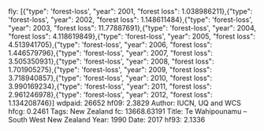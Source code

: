 fly: [{"type": 'forest-loss', "year": 2001, "forest loss": 1.038986211},{"type": 'forest-loss', "year": 2002, "forest loss": 1.148611484},{"type": 'forest-loss', "year": 2003, "forest loss": 11.77887691},{"type": 'forest-loss', "year": 2004, "forest loss": 4.118619849},{"type": 'forest-loss', "year": 2005, "forest loss": 4.513941705},{"type": 'forest-loss', "year": 2006, "forest loss": 1.446579796},{"type": 'forest-loss', "year": 2007, "forest loss": 3.505350931},{"type": 'forest-loss', "year": 2008, "forest loss": 1.701905275},{"type": 'forest-loss', "year": 2009, "forest loss": 3.718940857},{"type": 'forest-loss', "year": 2010, "forest loss": 3.990169234},{"type": 'forest-loss', "year": 2011, "forest loss": 2.961246978},{"type": 'forest-loss', "year": 2012, "forest loss": 1.134208746}]
wdpaid: 26652
hf09: 2.3829
Author: IUCN, UQ and WCS
hfcg: 0.2461
Tags: New Zealand
fc: 13668.63191
Title: Te Wahipounamu – South West New Zealand
Year: 1990
Date: 2017
hf93: 2.1336
